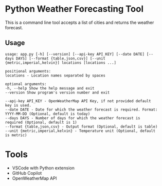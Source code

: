 # Python Weather Forecasting Tool

This is a command line tool accepts a list of cities and returns the weather forecast.

## Usage

```
usage: app.py [-h] [--version] [--api-key API_KEY] [--date DATE] [--days DAYS] [--format {table,json,csv}] [--unit {metric,imperial,kelvin}] locations [locations ...]

positional arguments:
locations - Location names separated by spaces

optional arguments:
-h, --help Show the help message and exit
--version Show program's version number and exit

--api-key API_KEY - OpenWeatherMap API Key, if not provided default key is used.
--date DATE - Date for which the weather forecast is required. Format: YYYY-MM-DD (Optional, default is today)
--days DAYS - Number of days for which the weather forecast is required (Optional, default is 1)
--format {table,json,csv} - Output format (Optional, default is table)
--unit {metric,imperial,kelvin} - Temperature unit (Optional, default is metric)
```

# Tools

* VSCode with Python extension
* GitHub Copilot
* OpenWeatherMap API